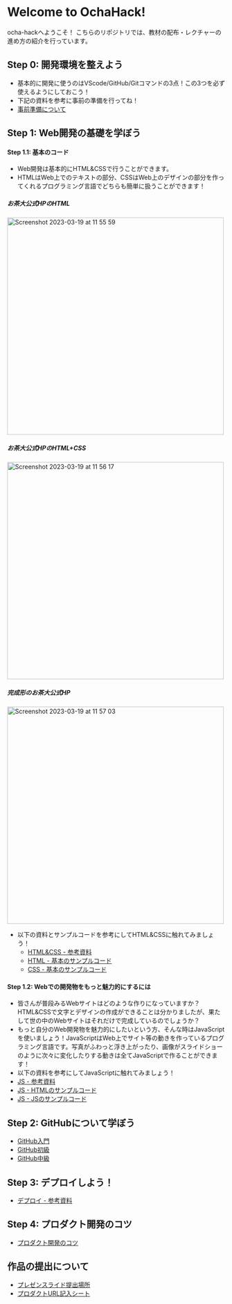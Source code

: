 # Welcome to OchaHack!

ocha-hackへようこそ！
こちらのリポジトリでは、教材の配布・レクチャーの進め方の紹介を行っています。

## Step 0: 開発環境を整えよう

 - 基本的に開発に使うのはVScode/GitHub/Gitコマンドの3点！この3つを必ず使えるようにしておこう！
 - 下記の資料を参考に事前の準備を行ってね！
 - <a href="https://docs.google.com/document/d/1_HoxrdDfJfujsY1AZVFLEAe30pUnOnhqsDFy7yH103E/edit?usp=sharing" target="_blank">事前準備について</a>

## Step 1: Web開発の基礎を学ぼう
#### Step 1.1: 基本のコード

 - Web開発は基本的にHTML&CSSで行うことができます。
 - HTMLはWeb上でのテキストの部分、CSSはWeb上のデザインの部分を作ってくれるプログラミング言語でどちらも簡単に扱うことができます！

##### お茶大公式HPのHTML
<img width="500" alt="Screenshot 2023-03-19 at 11 55 59" src="https://user-images.githubusercontent.com/88872183/226151309-f6eb8336-64c6-4efa-96c5-2ac6174fbeca.png">


##### お茶大公式HPのHTML+CSS
<img width="500" alt="Screenshot 2023-03-19 at 11 56 17" src="https://user-images.githubusercontent.com/88872183/226151314-ea8899dc-a989-4ece-92df-253164c0f244.png">


##### 完成形のお茶大公式HP
<img width="500" alt="Screenshot 2023-03-19 at 11 57 03" src="https://user-images.githubusercontent.com/88872183/226151317-ad9998b4-1002-4f02-8eca-8200284a01dc.png">


 - 以下の資料とサンプルコードを参考にしてHTML&CSSに触れてみましょう！
   - [HTML&CSS - 参考資料](https://docs.google.com/document/d/1L3zZG_ozfBFJosnrp8eKPyV7hSlwssJLdyGXiIPkXVE/edit#)
   - [HTML - 基本のサンプルコード](https://github.com/WomensCommunity/Tutorial_of_ochahack/blob/main/index.html)
   - [CSS - 基本のサンプルコード](https://github.com/WomensCommunity/Tutorial_of_ochahack/blob/main/style.css)

#### Step 1.2: Webでの開発物をもっと魅力的にするには

 - 皆さんが普段みるWebサイトはどのような作りになっていますか？HTML&CSSで文字とデザインの作成ができることは分かりましたが、果たして世の中のWebサイトはそれだけで完成しているのでしょうか？
 - もっと自分のWeb開発物を魅力的にしたいという方、そんな時はJavaScriptを使いましょう！JavaScriptはWeb上でサイト等の動きを作っているプログラミング言語です。写真がふわっと浮き上がったり、画像がスライドショーのように次々に変化したりする動きは全てJavaScriptで作ることができます！
 - 以下の資料を参考にしてJavaScriptに触れてみましょう！
 - [JS - 参考資料](https://docs.google.com/document/d/1nBmmuf0vqrvmULWNNLttd7ojMiLdySN32AdohYuUzeA/edit#heading=h.vfdplrkp0ds5)
 - [JS - HTMLのサンプルコード](https://github.com/WomensCommunity/Tutorial_of_ochahack/blob/main/js-sample.html)
 - [JS - JSのサンプルコード](https://github.com/WomensCommunity/Tutorial_of_ochahack/blob/main/script.js)

## Step 2: GitHubについて学ぼう

 - [GitHub入門](https://docs.google.com/document/d/1W9z9N-Nb3NZtPFFj6zhrnH6vnaxgWIedxFZEkUCfq_U/edit?usp=share_link)
 - [GitHub初級](https://docs.google.com/document/d/1nwcBA6d31hiInlPptNI6u_lUDq3svpj7c09LzfsNDe8/edit?usp=share_link)
 - [GitHub中級](https://docs.google.com/document/d/1hjmWgLyvNzd39ybPlsb2TwG-1OvzWMZpcm09fGomgy0/edit?usp=share_link)

## Step 3: デプロイしよう！

 - [デプロイ - 参考資料](https://docs.google.com/document/d/1FSDN_pIgZB0fThoLOrqcmh2IU9PrcZY70lvxlzahwWM/edit?usp=share_link)

## Step 4: プロダクト開発のコツ

 - [プロダクト開発のコツ](https://docs.google.com/document/d/1V9-UbISBEbdZES60vjQI7ylRGL4dw5QAQ71worDcwhk/edit?usp=share_link)


## 作品の提出について

 - [プレゼンスライド提出場所](https://drive.google.com/drive/folders/15sF3YAMvojDMG-9AwbxlYS28s1ExTiMb?usp=sharing)
 - [プロダクトURL記入シート](https://docs.google.com/spreadsheets/d/1D7NKLNnaVSdfpWYauJEQZW5_cASNNrkLrBGW5Obmqv4/edit#gid=0)
 
 

